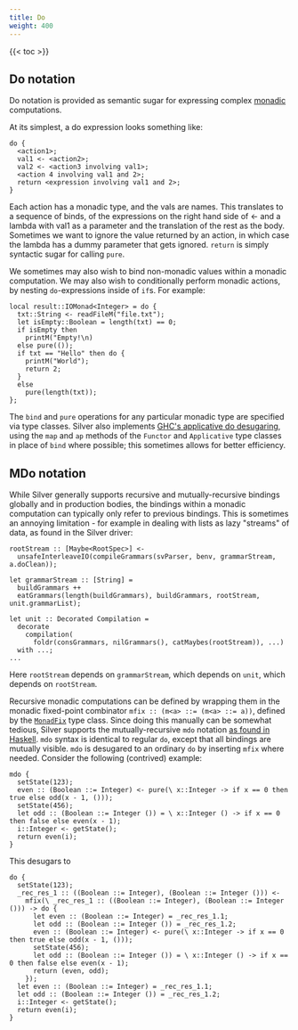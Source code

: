 ```yaml
---
title: Do
weight: 400
---
```


{{< toc >}}


## Do notation

Do notation is provided as semantic sugar for expressing complex [monadic](/silver/concepts/monads) computations.

At its simplest, a do expression looks something like:
```
do {
  <action1>;
  val1 <- <action2>;
  val2 <- <action3 involving val1>;
  <action 4 involving val1 and 2>;
  return <expression involving val1 and 2>;
}
```
Each action has a monadic type, and the vals are names.  This translates to a sequence of binds, of the expressions on the right hand side of <- and a lambda with val1 as a parameter and the translation of the rest as the body.
Sometimes we want to ignore the value returned by an action, in which case the lambda has a dummy parameter that gets ignored.
`return` is simply syntactic sugar for calling `pure`.

We sometimes may also wish to bind non-monadic values within a monadic computation.  We may also wish to conditionally perform monadic actions, by nesting `do`-expressions inside of `if`s.  For example:
```
local result::IOMonad<Integer> = do {
  txt::String <- readFileM("file.txt");
  let isEmpty::Boolean = length(txt) == 0;
  if isEmpty then
    printM("Empty!\n)
  else pure(());
  if txt == "Hello" then do {
    printM("World");
    return 2;
  }
  else
    pure(length(txt));
};
```

The `bind` and `pure` operations for any particular monadic type are specified via type classes.  Silver also implements [GHC's applicative do desugaring](https://ghc.gitlab.haskell.org/ghc/doc/users_guide/exts/applicative_do.html), using the `map` and `ap` methods of the `Functor` and `Applicative` type classes in place of `bind` where possible; this sometimes allows for better efficiency.  

## MDo notation
While Silver generally supports recursive and mutually-recursive bindings globally and in production bodies,
the bindings within a monadic computation can typically only refer to previous bindings.
This is sometimes an annoying limitation - for example in dealing with lists as lazy "streams" of data, as found in the Silver driver:
```
rootStream :: [Maybe<RootSpec>] <-
  unsafeInterleaveIO(compileGrammars(svParser, benv, grammarStream, a.doClean));

let grammarStream :: [String] =
  buildGrammars ++
  eatGrammars(length(buildGrammars), buildGrammars, rootStream, unit.grammarList);

let unit :: Decorated Compilation =
  decorate
    compilation(
      foldr(consGrammars, nilGrammars(), catMaybes(rootStream)), ...)
  with ...;
...
```
Here `rootStream` depends on `grammarStream`, which depends on `unit`, which depends on `rootStream`.

Recursive monadic computations can be defined by wrapping them in the monadic fixed-point combinator `mfix :: (m<a> ::= (m<a> ::= a))`,
defined by the [`MonadFix`](/silver/gen/silver/core/Monad/#class_MonadFix) type class.
Since doing this manually can be somewhat tedious, Silver supports the mutually-recursive `mdo` notation [as found in Haskell](https://ghc.gitlab.haskell.org/ghc/doc/users_guide/exts/recursive_do.html).
`mdo` syntax is identical to regular `do`, except that all bindings are mutually visible.
`mdo` is desugared to an ordinary `do` by inserting `mfix` where needed.  Consider the following (contrived) example:
```
mdo {
  setState(123);
  even :: (Boolean ::= Integer) <- pure(\ x::Integer -> if x == 0 then true else odd(x - 1, ()));
  setState(456);
  let odd :: (Boolean ::= Integer ()) = \ x::Integer () -> if x == 0 then false else even(x - 1);
  i::Integer <- getState();
  return even(i);
}
```
This desugars to
```
do {
  setState(123);
  _rec_res_1 :: ((Boolean ::= Integer), (Boolean ::= Integer ())) <-
    mfix(\ _rec_res_1 :: ((Boolean ::= Integer), (Boolean ::= Integer ())) -> do {
      let even :: (Boolean ::= Integer) = _rec_res_1.1;
      let odd :: (Boolean ::= Integer ()) = _rec_res_1.2;
      even :: (Boolean ::= Integer) <- pure(\ x::Integer -> if x == 0 then true else odd(x - 1, ()));
      setState(456);
      let odd :: (Boolean ::= Integer ()) = \ x::Integer () -> if x == 0 then false else even(x - 1);
      return (even, odd);
    });
  let even :: (Boolean ::= Integer) = _rec_res_1.1;
  let odd :: (Boolean ::= Integer ()) = _rec_res_1.2;
  i::Integer <- getState();
  return even(i);
}
```